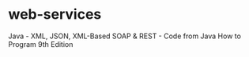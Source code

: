 web-services
============

Java - XML, JSON, XML-Based SOAP &amp; REST - Code from Java How to Program 9th Edition
